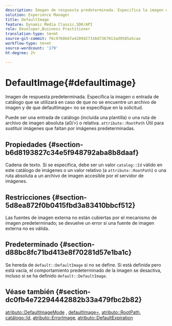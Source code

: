 ```yaml
---
description: Imagen de respuesta predeterminada. Especifica la imagen o entrada de catálogo que se utilizará en caso de que no se encuentre un archivo de imagen y de que defaultImage= no se especifique en la solicitud.
solution: Experience Manager
title: DefaultImage
feature: Dynamic Media Classic,SDK/API
role: Developer,Business Practitioner
translation-type: tm+mt
source-git-commit: f6c97606d7a4209427316d7367013ad9585a5cae
workflow-type: tm+mt
source-wordcount: '179'
ht-degree: 2%

---
```



# DefaultImage{#defaultimage}

Imagen de respuesta predeterminada. Especifica la imagen o entrada de catálogo que se utilizará en caso de que no se encuentre un archivo de imagen y de que defaultImage= no se especifique en la solicitud.

Puede ser una entrada de catálogo (incluida una plantilla) o una ruta de archivo de imagen absoluta (a0/>) o relativa. `attribute::RootPath` Útil para sustituir imágenes que faltan por imágenes predeterminadas.

## Propiedades {#section-b6d8193827c34e5f948792aba8b8daaf}

Cadena de texto. Si se especifica, debe ser un valor `catalog::Id` válido en este catálogo de imágenes o un valor relativo (a `attribute::RootPath`) o una ruta absoluta a un archivo de imagen accesible por el servidor de imágenes.

## Restricciones {#section-5d8ea872f0b0415fbd3a83410bbcf512}

Las fuentes de imagen externa no están cubiertas por el mecanismo de imagen predeterminado; se devuelve un error si una fuente de imagen externa no es válida.

## Predeterminado {#section-d88bc8fc71bd413e8f70281d57e1ba1c}

Se hereda de `default::DefaultImage` si no se define. Si está definida pero está vacía, el comportamiento predeterminado de la imagen se desactiva, incluso si se ha definido `default::DefaultImage`.

## Véase también {#section-dc0fb4e72294442882b33a479fbc2b82}

[atributo::DefaultImageMode](../../../../../is-api/image-catalog/image-serving-api-ref/c-image-catalog-reference/c-attributes-reference/r-defaultimagemode.md#reference-8a996af162f84e46bbe9e6e0d4e26782) ,  [defaultImage=](../../../../../is-api/image-catalog/image-serving-api-ref/c-image-catalog-reference/c-attributes-reference/r-is-cat-defaultimage.md#reference-8e9900e129f54ed68462a3c2fc3bc433),  [atributo::RootPath](../../../../../is-api/image-catalog/image-serving-api-ref/c-image-catalog-reference/c-attributes-reference/r-rootpath.md#reference-17d57e5967be403b8408fa7214017494),  [catálogo::Id](/help/aem-is-ir-api/is-api/image-catalog/image-serving-api-ref/c-image-catalog-reference/c-image-svg-data-reference/c-image-data-reference/r-id-cat.md),  [atributo::ErrorImage](../../../../../is-api/image-catalog/image-serving-api-ref/c-image-catalog-reference/c-attributes-reference/r-errorimage.md#reference-c494d5d8b2584fe3800f35baabd0292c),  [atributo::DefaultExpiration](../../../../../is-api/image-catalog/image-serving-api-ref/c-image-catalog-reference/c-attributes-reference/r-defaultexpiration.md#reference-0526166fab654fceb243b75d1ea4f0cf)
